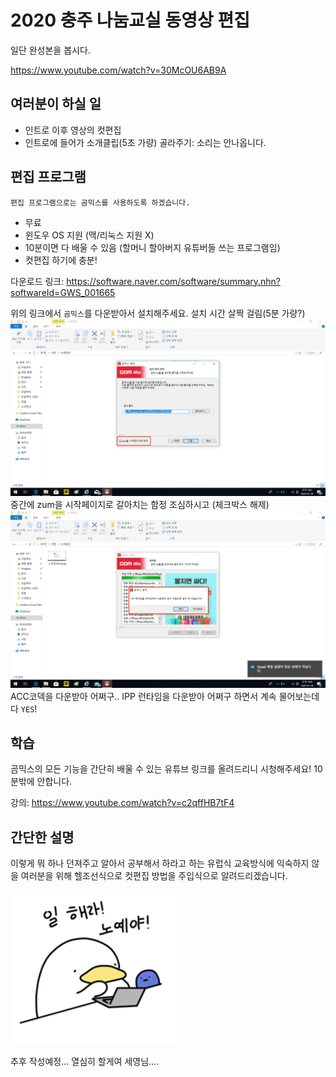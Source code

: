 # 2020 충주 나눔교실 동영상 편집

일단 완성본을 봅시다.

<https://www.youtube.com/watch?v=30McOU6AB9A>

## 여러분이 하실 일

* 인트로 이후 영상의 컷편집
* 인트로에 들어가 소개클립(5초 가량) 골라주기: 소리는 안나옵니다.

## 편집 프로그램

```
편집 프로그램으로는 곰믹스를 사용하도록 하겠습니다.
```

* 무료
* 윈도우 OS 지원 (맥/리눅스 지원 X)
* 10분이면 다 배울 수 있음 (할머니 할아버지 유튜버들 쓰는 프로그램임)
* 컷편집 하기에 충분!

다운로드 링크: <https://software.naver.com/software/summary.nhn?softwareId=GWS_001665>

위의 링크에서 `곰믹스`를 다운받아서 설치해주세요. 설치 시간 살짝 걸림(5분 가량?)
![Install_1.png](Install_1.png)
중간에 zum을 시작페이지로 갈아치는 함정 조심하시고 (체크박스 해제)
![Install_2.png](Install_2.png)
ACC코덱을 다운받아 어쩌구.. IPP 런타임을 다운받아 어쩌구 하면서 계속 물어보는데 다 `YES`!

## 학습

곰믹스의 모든 기능을 간단히 배울 수 있는 유튜브 링크를 올려드리니 시청해주세요! 10분밖에 안합니다.

강의: <https://www.youtube.com/watch?v=c2qffHB7tF4>

## 간단한 설명

이렇게 뭐 하나 던져주고 알아서 공부해서 하라고 하는 유럽식 교육방식에 익숙하지 않을 여러분을 위해 헬조선식으로 컷편집 방법을 주입식으로 알려드리겠습니다.

![ESTJ.png](ESTJ.png)

추후 작성예정... 열심히 할게여 세영님....